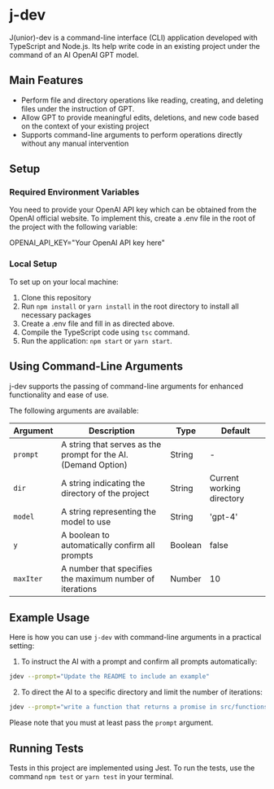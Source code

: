# j-dev

J(unior)-dev is a command-line interface (CLI) application developed with TypeScript and Node.js. Its help write code in an existing project under the command of an AI OpenAI GPT model.

## Main Features

- Perform file and directory operations like reading, creating, and deleting files under the instruction of GPT.
- Allow GPT to provide meaningful edits, deletions, and new code based on the context of your existing project
- Supports command-line arguments to perform operations directly without any manual intervention

## Setup

### Required Environment Variables

You need to provide your OpenAI API key which can be obtained from the OpenAI official website. To implement this, create a .env file in the root of the project with the following variable:

OPENAI_API_KEY="Your OpenAI API key here"

### Local Setup

To set up on your local machine:

1. Clone this repository
2. Run `npm install` or `yarn install` in the root directory to install all necessary packages
3. Create a .env file and fill in as directed above.
4. Compile the TypeScript code using `tsc` command.
5. Run the application: `npm start` or `yarn start`.

## Using Command-Line Arguments

j-dev supports the passing of command-line arguments for enhanced functionality and ease of use.

The following arguments are available:

| Argument | Description | Type | Default |
| -------- | ----------- | ---- | ------- |
| `prompt` | A string that serves as the prompt for the AI. (Demand Option) | String | - |
| `dir` | A string indicating the directory of the project | String | Current working directory |
| `model` | A string representing the model to use | String | 'gpt-4' |
| `y` | A boolean to automatically confirm all prompts | Boolean | false |
| `maxIter` | A number that specifies the maximum number of iterations | Number | 10 |

## Example Usage

Here is how you can use `j-dev` with command-line arguments in a practical setting:

1. To instruct the AI with a prompt and confirm all prompts automatically:

```bash
jdev --prompt="Update the README to include an example"
```

2. To direct the AI to a specific directory and limit the number of iterations:

```bash
jdev --prompt="write a function that returns a promise in src/functions.ts" --dir="/projects/myProject" --maxIter=5
```

Please note that you must at least pass the `prompt` argument.

## Running Tests

Tests in this project are implemented using Jest. To run the tests, use the command `npm test` or `yarn test` in your terminal.
